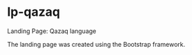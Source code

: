 # lp-qazaq
Landing Page: Qazaq language

The landing page was created using the Bootstrap framework.
